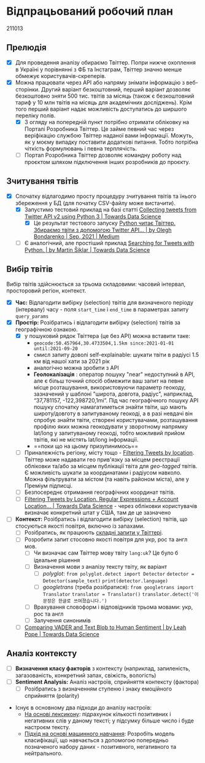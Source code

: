 # Відпрацьований робочий план

211013

## Прелюдія

- [x] Для проведення аналізу обираємо Твіттер. Попри нижче охоплення в Україні у порівнянні з ФБ та Інстаграм, Твіттер значно менше обмежує користувачів-скреперів.
- [x] Можна працювати через АРІ або напряму знімати інформацію з веб-сторінки. Другий варіант безкоштовний, перший варіант дозволяє безкоштовно зняти 500 тис. твітів за місяць (також є безкоштовний тариф у 10 млн твітів на місяць для академічних досліджень). Крім того перший варіант надає можливість доступатись до ширшого переліку полів.
  - [x] З огляду на попередній пункт потрібно отримати обліковку на Порталі Розробника Твіттер. Це займе певний час через веріфікацію службою Твіттер наданої вами інформації. Можуть, як у моєму випадку поставити додаткові питання. Тобто потрібна чіткість формулювань і певна терплячість.
  - [ ] Портал Розробника Твіттер дозволяє командну роботу над проєктом шляхом підключення інших розробників до проєкту.

## Зчитування твітів

- [x] Спочатку відлагодимо просту процедуру зчитування твітів та їнього збереження у БД (для початку CSV-файлу може вистачити).
  - [x] Запустимо тестовий приклад на базі статті [Collecting tweets from Twitter API v2 using Python 3 | Towards Data Science](https://towardsdatascience.com/an-extensive-guide-to-collecting-tweets-from-twitter-api-v2-for-academic-research-using-python-3-518fcb71df2a)
    - [x] Це результат тестового запуску [Python читає Твіттер. Збираємо твіти з допомогою Twitter API… | by Olegh Bondarenko | Sep, 2021 | Medium](https://oleghbond.medium.com/python-%D1%87%D0%B8%D1%82%D0%B0%D1%94-%D1%82%D0%B2%D1%96%D1%82%D1%82%D0%B5%D1%80-57fd521d524b)
  - [ ] Є аналогічний, але простіший приклад [Searching for Tweets with Python. | by Martin Šiklar | Towards Data Science](https://towardsdatascience.com/searching-for-tweets-with-python-f659144b225f)

## Вибір твітів

Вибір твітів здійснюється за трьома складовими: часовий інтервал, просторовий регіон, контекст.

- [x] **Час:** Відлагодити вибірку (selection) твітів для визначеного періоду (інтервалу) часу - поля `start_time` і `end_time` в параметрах запиту `query_params`
- [x] **Простір:** Розібратись і відлагодити вибірку (selection) твітів за географічною ознакою.
  - [x] у пошуковий рядок Твіттера (це без API) можна вставити таке:
    - `geocode:50.457964,30.4733504,1.5km since:2021-01-01 until:2021-09-20` 
    - смисл запиту доволі self-explainable: шукати твіти в радіусі 1.5 км від нашої хати за 2021 рік
    - аналогічно можна зробити з API
    - **Геолокалізація** : оператор пошуку "near" недоступний в API, але є більш точний спосіб обмежити ваш запит на певне місце розташування, використовуючи параметр геокоду, зазначений у шаблоні "широта, довгота, радіус", наприклад, “37,781157, -122,398720,1mi”. Під час географічного пошуку API пошуку спочатку намагатиметься знайти твіти, що мають широту/довготу в запитуваному геокоді, а в разі невдачі він спробує знайти твіти, створені користувачами, розташування профілю яких можна геокодувати у зворотному напрямку lat/long у запитуваному геокоді, тобто можливий прийом твітів, які не містять lat/long інформації.
    - ==поки що на цьому призупинимось==
  - [ ] Приналежність регіону, місту тощо - [Filtering Tweets by location](https://developer.twitter.com/en/docs/tutorials/filtering-tweets-by-location). Твіттер може надавати гео прив'язку за місцем реєстрації обліковки та/або за місцем публікації твіта для *geo-tagged* твітів. Є можливість шукати за координатами і радіусом навколо. Можна фільтрувати за містом (та навіть районом міста), але у Преміум підписці.
  - [ ] Безпосереднє отримання географічних координат твітів.
  - [ ] [Filtering Tweets by Location. Regular Expressions + Account Location… | Towards Data Science](https://towardsdatascience.com/filtering-tweets-by-location-baca601ae5cd) - через обліковки користувачів визначає конкретний штат у США, там де це зазначено
- [ ] **Контекст:** Розібратись і відлагодити вибірку (selection) твітів, що стосуються якості повітря, включно із запахами.
  - [ ] Розібратись, як працюють [складні запити у Твіттері](https://developer.twitter.com/en/docs/twitter-api/tweets/search/integrate/build-a-query).
  - [ ] Розробити запит стосовно якості повітря для укр, рос та англ мов.
    - [ ] Чи визначає сам Твіттер мову твіту `lang:uk`? Це було б ідеальне рішення
    - [ ] Визначення мови з аналізу тексту твіту, як варіант
      - [ ] *polyglot*: 
        `from polyglot.detect import Detector`
        `detector = Detector(sample_text)`
        `print(detector.language)`
      - [ ] *googletrans* (треба розібратися):
        `from googletrans import Translator`
        `translator = Translator()`
        `translator.detect('이 문장은 한글로 쓰여졌습니다.')`
    - [ ] Врахування словоформ і відповідників трьома мовами: укр, рос та англ
    - [ ] Залучення синонимів 
  - [ ] [Comparing VADER and Text Blob to Human Sentiment | by Leah Pope | Towards Data Science](https://towardsdatascience.com/comparing-vader-and-text-blob-to-human-sentiment-77068cf73982)

## Аналіз контексту

- [ ] **Визначення класу факторів** з контексту (наприклад, запиленість, загазованість, конкретний запах, свіжість, вологість)
- [ ] **Sentiment Analysis:** Аналіз настроїв, сприйняття контексту (фактора)
  - [ ] Розібратись з визначенням ступеню і знаку емоційного сприйняття (polarity)

- Існує в основному два підходи до аналізу настроїв:
  - <u>На основі лексикону</u>: підрахунок кількості позитивних і негативних слів у даному тексті; у підсумку більше число і буде настроєм тексту.
  - <u>Підхід на основі машинного навчання</u>: Розробіть модель класифікації, що навчається з допомогою попередньо позначеного набору даних - позитивного, негативного та нейтрального.